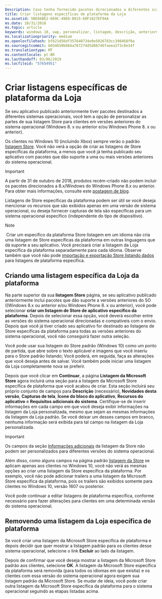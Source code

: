 ```yaml
---
Description: Caso tenha fornecido pacotes direcionados a diferentes sistemas operacionais, você tem a opção de personalizar partes da listagem da Loja para os diferentes sistemas operacionais de destino.
title: Criar listagens específicas de plataforma da Loja
ms.assetid: 5BE66BE2-669C-49E0-8915-60F1027EF94A
ms.date: 10/31/2018
ms.topic: article
keywords: windows 10, uwp, personalizar, listagem, descrição, anteriormente
ms.localizationpriority: medium
ms.openlocfilehash: bfb21d56df357640734e9e5026783cc398468f0a
ms.sourcegitcommit: b034650b684a767274d5d88746faeea373c8e34f
ms.translationtype: MT
ms.contentlocale: pt-BR
ms.lasthandoff: 03/06/2019
ms.locfileid: "57654951"
---
```

# <a name="create-platform-specific-store-listings"></a>Criar listagens específicas de plataforma da Loja


Se seu aplicativo publicado anteriormente tiver pacotes destinados a diferentes sistemas operacionais, você tem a opção de personalizar as partes de sua listagem Store para clientes em versões anteriores do sistema operacional (Windows 8. x ou anterior e/ou Windows Phone 8. x ou anterior). 

Os clientes no Windows 10 (incluindo Xbox) sempre verão o padrão [listagem Store](create-app-store-listings.md). Você não verá a opção de criar as listagens de Store específicas da plataforma, a menos que você já tenha publicado seu aplicativo com pacotes que dão suporte a uma ou mais versões anteriores do sistema operacional. 

> [!IMPORTANT]
> A partir de 31 de outubro de 2018, produtos recém-criado não podem incluir os pacotes direcionados a 8.x/Windows do Windows Phone 8.x ou anterior. Para obter mais informações, consulte este [postagem de blog](https://blogs.windows.com/buildingapps/2018/08/20/important-dates-regarding-apps-with-windows-phone-8-x-and-earlier-and-windows-8-8-1-packages-submitted-to-microsoft-store/#SzKghBbqDMlmAO4c.97).

Listagens de Store específicas da plataforma podem ser útil se você deseja mencionar os recursos que são exibidos apenas em uma versão de sistema operacional, ou deseja fornecer capturas de tela são específicas para um sistema operacional específico (independente do tipo de dispositivo).

> [!NOTE]
> Criar um específico da plataforma Store listagem em um idioma não cria uma listagem de Store específicas da plataforma em outras linguagens que dá suporte a seu aplicativo. Você precisará criar a listagem da Loja específica da plataforma separadamente para cada idioma. Observe também que você não pode [importação e exportação Store listando dados](import-and-export-store-listings.md) para listagens de plataforma específica.


## <a name="creating-a-platform-specific-store-listing"></a>Criando uma listagem específica da Loja da plataforma

Na parte superior da sua **listagem Store** página, se seu aplicativo publicado anteriormente inclui pacotes que dão suporte a versões anteriores do SO ((Windows 8.x ou anterior e/ou Windows Phone 8. x ou anterior), você pode selecionar **criar um listagem de Store de aplicativo específico da plataforma**. Depois de selecionar essa opção, você deverá escolher entre as versões do sistema operacional direcionadas e compatíveis com o envio. Depois que você já tiver criado seu aplicativo for destinado ao listagens de Store específicas da plataforma para todas as versões anteriores do sistema operacional, você não conseguirá fazer outra seleção.

Você pode usar sua listagem do Store padrão (Windows 10) como um ponto de partida, que abre sobre o texto aplicável e imagens que você inseriu para o Store padrão listando; Você poderá, em seguida, faça as alterações que você deseja antes de salvar. Você também pode iniciar uma listagem da Loja completamente nova se preferir.

Depois que você clicar em **Continuar**, a página **Listagem da Microsoft Store** agora incluirá uma seção para a listagem da Microsoft Store específica de plataforma que você acabou de criar. Esta seção incluirá seu próprio conjunto de campos para **Descrição** (necessário), **Novidades desta versão**, **Capturas de tela**, **Ícone do bloco do aplicativo**, **Recursos do aplicativo** e **Requisitos adicionais do sistema**. Certifique-se de inserir informações em cada campo em que você deseja exibir informações na listagem da Loja personalizada, mesmo que sejam as mesmas informações da listagem da Loja padrão. Se você deixar um desses campos em branco, nenhuma informação será exibida para tal campo na listagem da Loja personalizada.

> [!IMPORTANT]
> Os campos da seção [Informações adicionais](create-app-store-listings.md#additional-information) da listagem da Store não podem ser personalizados para diferentes versões do sistema operacional.
> 
> Além disso, como alguns campos na página padrão [listagem da Store](create-app-store-listings.md) se aplicam apenas aos clientes no Windows 10, você não verá as mesmas opções ao criar uma listagem da Store específica da plataforma. Por exemplo, você não pode adicionar trailers a uma listagem da Microsoft Store específica da plataforma, pois os trailers são exibidos somente para clientes no Windows 10, versão 1607 ou posterior. 

Você pode continuar a editar listagens de plataforma específica, conforme necessário para fazer alterações para clientes em uma determinada versão do sistema operacional.


## <a name="removing-a-platform-specific-store-listing"></a>Removendo uma listagem da Loja específica de plataforma

Se você criar uma listagem da Microsoft Store específica de plataforma e depois decidir que quer mostrar a listagem padrão para os clientes desse sistema operacional, selecione o link **Excluir** ao lado da listagem.

Depois de confirmar que você deseja mostrar a listagem da Microsoft Store padrão aos clientes, selecione **OK**. A listagem da Microsoft Store específica da plataforma será removida (para todos os idiomas em que existia) e os clientes com essa versão do sistema operacional agora exigem sua listagem padrão da Microsoft Store. Se mudar de ideia, você pode criar outra listagem da Microsoft Store específica da plataforma para o sistema operacional seguindo as etapas listadas acima.
 

 




